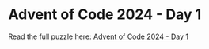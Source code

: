 # Advent of Code 2024 - Day 1

Read the full puzzle here: [Advent of Code 2024 - Day 1](https://adventofcode.com/2024/day/1)